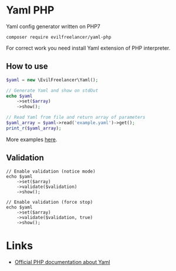 # Yaml PHP

Yaml config generator written on PHP7

    composer require evilfreelancer/yaml-php

For correct work you need install Yaml extension of PHP interpreter.

## How to use

```php
$yaml = new \EvilFreelancer\Yaml();

// Generate Yaml and show on stdOut
echo $yaml
    ->set($array)
    ->show();

// Read Yaml from file and return array of parameters
$yaml_array = $yaml->read('example.yaml')->get();
print_r($yaml_array);
```

More examples [here](extra).

## Validation

```
// Enable validation (notice mode)
echo $yaml
    ->set($array)
    ->validate($validation)
    ->show();

// Enable validation (force stop)
echo $yaml
    ->set($array)
    ->validate($validation, true)
    ->show();
```

# Links

* [Official PHP documentation about Yaml](http://php.net/manual/ru/book.yaml.php)
